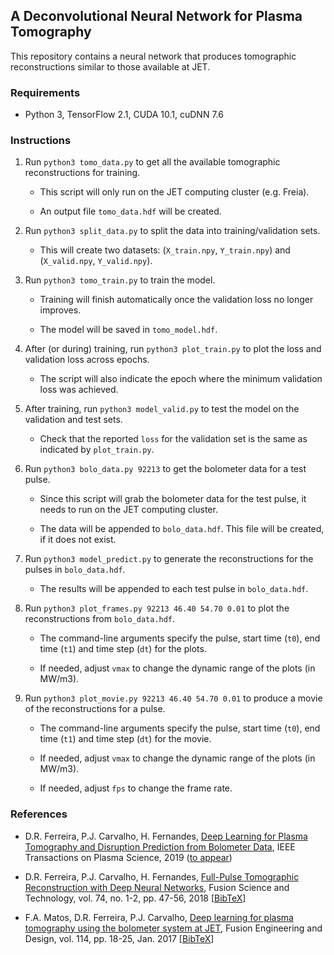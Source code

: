 ## A Deconvolutional Neural Network for Plasma Tomography

This repository contains a neural network that produces tomographic reconstructions similar to those available at JET.

### Requirements

- Python 3, TensorFlow 2.1, CUDA 10.1, cuDNN 7.6

### Instructions

1. Run `python3 tomo_data.py` to get all the available tomographic reconstructions for training.

    - This script will only run on the JET computing cluster (e.g. Freia).
    
    - An output file `tomo_data.hdf` will be created.

2. Run `python3 split_data.py` to split the data into training/validation sets.

    - This will create two datasets: (`X_train.npy`, `Y_train.npy`) and (`X_valid.npy`, `Y_valid.npy`).

3. Run `python3 tomo_train.py` to train the model.

    - Training will finish automatically once the validation loss no longer improves.
    
    - The model will be saved in `tomo_model.hdf`.

4. After (or during) training, run `python3 plot_train.py` to plot the loss and validation loss across epochs.

    - The script will also indicate the epoch where the minimum validation loss was achieved.
    
5. After training, run `python3 model_valid.py` to test the model on the validation and test sets.

    - Check that the reported `loss` for the validation set is the same as indicated by `plot_train.py`.

6. Run `python3 bolo_data.py 92213` to get the bolometer data for a test pulse.

    - Since this script will grab the bolometer data for the test pulse, it needs to run on the JET computing cluster.

    - The data will be appended to `bolo_data.hdf`. This file will be created, if it does not exist.
    
7. Run `python3 model_predict.py` to generate the reconstructions for the pulses in `bolo_data.hdf`.

    - The results will be appended to each test pulse in `bolo_data.hdf`.

8. Run `python3 plot_frames.py 92213 46.40 54.70 0.01` to plot the reconstructions from `bolo_data.hdf`.

    - The command-line arguments specify the pulse, start time (`t0`), end time (`t1`) and time step (`dt`) for the plots.

    - If needed, adjust `vmax` to change the dynamic range of the plots (in MW/m3).

9. Run `python3 plot_movie.py 92213 46.40 54.70 0.01` to produce a movie of the reconstructions for a pulse.

    - The command-line arguments specify the pulse, start time (`t0`), end time (`t1`) and time step (`dt`) for the movie.

    - If needed, adjust `vmax` to change the dynamic range of the plots (in MW/m3).

    - If needed, adjust `fps` to change the frame rate.

### References

- D.R. Ferreira, P.J. Carvalho, H. Fernandes, [Deep Learning for Plasma Tomography and Disruption Prediction from Bolometer Data](https://arxiv.org/pdf/1910.13257.pdf), IEEE Transactions on Plasma Science, 2019 ([to appear](https://ieeexplore.ieee.org/document/8882311))

- D.R. Ferreira, P.J. Carvalho, H. Fernandes, [Full-Pulse Tomographic Reconstruction with Deep Neural Networks](https://arxiv.org/pdf/1802.02242.pdf), Fusion Science and Technology, vol. 74, no. 1-2, pp. 47-56, 2018 [[BibTeX](https://www.tandfonline.com/action/downloadCitation?doi=10.1080/15361055.2017.1390386&format=bibtex)]

- F.A. Matos, D.R. Ferreira, P.J. Carvalho, [Deep learning for plasma tomography using the bolometer system at JET](https://arxiv.org/pdf/1701.00322.pdf), Fusion Engineering and Design, vol. 114, pp. 18-25, Jan. 2017 [[BibTeX](https://www.sciencedirect.com/sdfe/arp/cite?pii=S0920379616306883&format=text%2Fx-bibtex&withabstract=false)]
